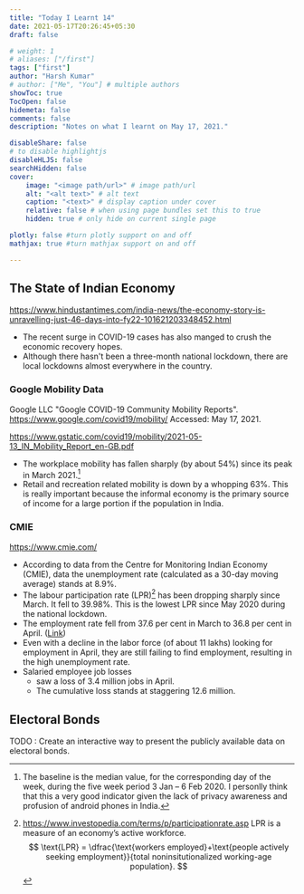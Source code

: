 ```yaml
---
title: "Today I Learnt 14"
date: 2021-05-17T20:26:45+05:30
draft: false

# weight: 1
# aliases: ["/first"]
tags: ["first"]
author: "Harsh Kumar"
# author: ["Me", "You"] # multiple authors
showToc: true
TocOpen: false
hidemeta: false
comments: false
description: "Notes on what I learnt on May 17, 2021."

disableShare: false
# to disable highlightjs
disableHLJS: false
searchHidden: false
cover:
    image: "<image path/url>" # image path/url
    alt: "<alt text>" # alt text
    caption: "<text>" # display caption under cover
    relative: false # when using page bundles set this to true
    hidden: true # only hide on current single page

plotly: false #turn plotly support on and off
mathjax: true #turn mathjax support on and off

---
```

## The State of Indian Economy

<https://www.hindustantimes.com/india-news/the-economy-story-is-unravelling-just-46-days-into-fy22-101621203348452.html>

- The recent surge in COVID-19 cases has also manged to crush the economic recovery hopes.
- Although there hasn't been a three-month national lockdown, there are local lockdowns almost everywhere in the country.

### Google Mobility Data

Google LLC "Google COVID-19 Community Mobility Reports".
https://www.google.com/covid19/mobility/ Accessed: May 17, 2021.

<https://www.gstatic.com/covid19/mobility/2021-05-13_IN_Mobility_Report_en-GB.pdf>

- The workplace mobility has fallen sharply (by about 54%) since its peak in March 2021.[^googlemobiltydata]
- Retail and recreation related mobility is down by a whopping 63%. This is really important because the informal economy is the primary source of income for a large portion if the population in India.

### CMIE

<https://www.cmie.com/>

- According to data from the Centre for Monitoring Indian Economy (CMIE), data the unemployment rate (calculated as a 30-day moving average) stands at 8.9%.
- The labour participation rate (LPR)[^LPR] has been dropping sharply since March. It fell to 39.98%. This is the lowest LPR since May 2020 during the national lockdown.
- The employment rate fell from 37.6 per cent in March to 36.8 per cent in April. ([Link](https://www.cmie.com/kommon/bin/sr.php?kall=warticle&dt=2021-05-10%2014:14:07&msec=723))
- Even with a decline in the labor force (of about 11 lakhs) looking for employment in April, they are still failing to find employment, resulting in the high unemployment rate.
- Salaried employee job losses
  - saw a loss of 3.4 million jobs in April.
  - The cumulative loss stands at staggering 12.6 million.

## Electoral Bonds

TODO : Create an interactive way to present the publicly available data on electoral bonds.

[^googlemobiltydata]: The baseline is the median value, for the corresponding day of the week, during the five week period 3 Jan – 6 Feb 2020. 
I personlly think that this a very good indicator given the lack of privacy awareness and profusion of android phones in India.
[^LPR]: <https://www.investopedia.com/terms/p/participationrate.asp> LPR is a measure of an economy’s active workforce. $$ \text{LPR} = \dfrac{\text{workers employed}+\text{people actively seeking employment}}{total noninsitutionalized working-age population}. $$